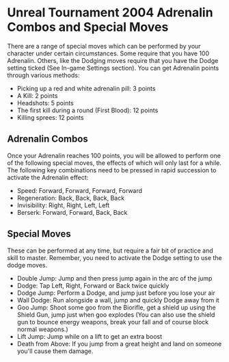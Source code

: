 # Unreal Tournament 2004 Adrenalin Combos and Special Moves

There are a range of special moves which can be performed by your character under certain circumstances. Some require that you have 100 Adrenalin. Others, like the Dodging moves require that you have the Dodge setting ticked (See In-game Settings section). You can get Adrenalin points through various methods:

* Picking up a red and white adrenalin pill: 3 points
* A Kill: 2 points
* Headshots: 5 points
* The first kill during a round (First Blood): 12 points
* Killing sprees: 12 points

## Adrenalin Combos

Once your Adrenalin reaches 100 points, you will be allowed to perform one of the following special moves, the effects of which will only last for a while. The following key combinations need to be pressed in rapid succession to activate the Adrenalin effect:

* Speed: Forward, Forward, Forward, Forward
* Regeneration: Back, Back, Back, Back
* Invisibility: Right, Right, Left, Left
* Berserk: Forward, Forward, Back, Back


## Special Moves

These can be performed at any time, but require a fair bit of practice and skill to master. Remember, you need to activate the Dodge setting to use the dodge moves.

* Double Jump: Jump and then press jump again in the arc of the jump
* Dodge: Tap Left, Right, Forward or Back twice quickly
* Dodge Jump: Perform a Dodge, and jump just before you lose your air
* Wall Dodge: Run alongside a wall, jump and quickly Dodge away from it
* Goo Jump: Shoot some goo from the Biorifle, get a shield up using the Shield Gun, jump just when goo explodes (You can also use the shield gun to bounce energy weapons, break your fall and of course block normal weapons.)
* Lift Jump: Jump while on a lift to get an extra boost
* Death from Above: If you jump from a great height and land on someone you'll cause them damage.
